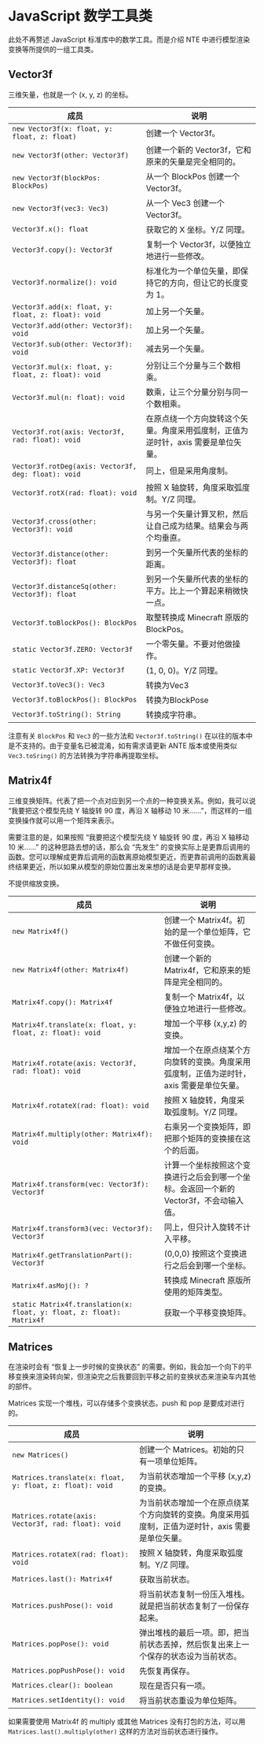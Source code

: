 # JavaScript 数学工具类

此处不再赘述 JavaScript 标准库中的数学工具。而是介绍 NTE 中进行模型渲染变换等所提供的一组工具类。



## Vector3f

三维矢量，也就是一个 (x, y, z) 的坐标。

| 成员                                                | 说明                                                         |
| --------------------------------------------------- | ------------------------------------------------------------ |
| `new Vector3f(x: float, y: float, z: float)`        | 创建一个 Vector3f。                                          |
| `new Vector3f(other: Vector3f)` | 创建一个新的 Vector3f，它和原来的矢量是完全相同的。 |
| `new Vector3f(blockPos: BlockPos)` | 从一个 BlockPos 创建一个 Vector3f。 |
| `new Vector3f(vec3: Vec3)` | 从一个 Vec3 创建一个 Vector3f。 |
| `Vector3f.x(): float`                               | 获取它的 X 坐标。Y/Z 同理。                                  |
| `Vector3f.copy(): Vector3f`                         | 复制一个 Vector3f，以便独立地进行一些修改。                  |
| `Vector3f.normalize(): void`                        | 标准化为一个单位矢量，即保持它的方向，但让它的长度变为 1。   |
| `Vector3f.add(x: float, y: float, z: float): void`  | 加上另一个矢量。                                             |
| `Vector3f.add(other: Vector3f): void`               | 加上另一个矢量。                                             |
| `Vector3f.sub(other: Vector3f): void`               | 减去另一个矢量。                                             |
| `Vector3f.mul(x: float, y: float, z: float): void`  | 分别让三个分量与三个数相乘。                                 |
| `Vector3f.mul(n: float): void`                      | 数乘，让三个分量分别与同一个数相乘。                         |
| `Vector3f.rot(axis: Vector3f, rad: float): void`    | 在原点绕一个方向旋转这个矢量。角度采用弧度制，正值为逆时针，axis 需要是单位矢量。 |
| `Vector3f.rotDeg(axis: Vector3f, deg: float): void` | 同上，但是采用角度制。                                       |
| `Vector3f.rotX(rad: float): void`                   | 按照 X 轴旋转，角度采取弧度制。Y/Z 同理。                    |
| `Vector3f.cross(other: Vector3f): void`             | 与另一个矢量计算叉积，然后让自己成为结果。结果会与两个均垂直。 |
| `Vector3f.distance(other: Vector3f): float`         | 到另一个矢量所代表的坐标的距离。                             |
| `Vector3f.distanceSq(other: Vector3f): float`       | 到另一个矢量所代表的坐标的平方。比上一个算起来稍微快一点。   |
| `Vector3f.toBlockPos(): BlockPos`                   | 取整转换成 Minecraft 原版的 BlockPos。                       |
| `static Vector3f.ZERO: Vector3f`                    | 一个零矢量。不要对他做操作。                                 |
| `static Vector3f.XP: Vector3f`                      | (1, 0, 0)。Y/Z 同理。                                        |
| `Vector3f.toVec3(): Vec3`                            | 转换为Vec3                                               |
| `Vector3f.toBlockPos(): BlockPos`                   | 转换为BlockPose                                           |
| `Vector3f.toString(): String`                       | 转换成字符串。                                               |

注意有关 `BlockPos` 和 `Vec3` 的一些方法和 `Vector3f.toString()` 在以往的版本中是不支持的。由于变量名已被混淆，如有需求请更新 ANTE 版本或使用类似 `Vec3.toSring()` 的方法转换为字符串再提取坐标。

## Matrix4f

三维变换矩阵。代表了把一个点对应到另一个点的一种变换关系。例如，我可以说 “我要把这个模型先绕 Y 轴旋转 90 度，再沿 X 轴移动 10 米……”，而这样的一组变换操作就可以用一个矩阵来表示。

需要注意的是，如果按照 “我要把这个模型先绕 Y 轴旋转 90 度，再沿 X 轴移动 10 米……” 的这种思路去想的话，那么会 “先发生” 的变换实际上是更靠后调用的函数。您可以理解成更靠后调用的函数离原始模型更近，而更靠前调用的函数离最终结果更近，所以如果从模型的原始位置出发来想的话是会更早那样变换。

不提供缩放变换。

| 成员                                                         | 说明                                                         |
| ------------------------------------------------------------ | ------------------------------------------------------------ |
| `new Matrix4f()`                                             | 创建一个 Matrix4f。初始的是一个单位矩阵，它不做任何变换。    |
| `new Matrix4f(other: Matrix4f)`                              | 创建一个新的 Matrix4f，它和原来的矩阵是完全相同的。        |
| `Matrix4f.copy(): Matrix4f`                                  | 复制一个 Matrix4f，以便独立地进行一些修改。                  |
| `Matrix4f.translate(x: float, y: float, z: float): void`     | 增加一个平移 (x,y,z) 的变换。                                |
| `Matrix4f.rotate(axis: Vector3f, rad: float): void`          | 增加一个在原点绕某个方向旋转的变换。角度采用弧度制，正值为逆时针，axis 需要是单位矢量。 |
| `Matrix4f.rotateX(rad: float): void`                         | 按照 X 轴旋转，角度采取弧度制。Y/Z 同理。                    |
| `Matrix4f.multiply(other: Matrix4f): void`                   | 右乘另一个变换矩阵，即把那个矩阵的变换接在这个的后面。       |
| `Matrix4f.transform(vec: Vector3f): Vector3f`                | 计算一个坐标按照这个变换进行之后会到哪一个坐标。会返回一个新的 Vector3f，不会动输入值。 |
| `Matrix4f.transform3(vec: Vector3f): Vector3f`               | 同上，但只计入旋转不计入平移。                               |
| `Matrix4f.getTranslationPart(): Vector3f`                    | (0,0,0) 按照这个变换进行之后会到哪一个坐标。                 |
| `Matrix4f.asMoj(): ?`                                        | 转换成 Minecraft 原版所使用的矩阵类型。                      |
| `static Matrix4f.translation(x: float, y: float, z: float): Matrix4f` | 获取一个平移变换矩阵。                                       |



## Matrices

在渲染时会有 “恢复上一步时候的变换状态” 的需要。例如，我会加一个向下的平移变换来渲染转向架，但渲染完之后我要回到平移之前的变换状态来渲染车内其他的部件。

Matrices 实现一个堆栈，可以存储多个变换状态。push 和 pop 是要成对进行的。

| 成员                                                     | 说明                                                         |
| -------------------------------------------------------- | ------------------------------------------------------------ |
| `new Matrices()`                                         | 创建一个 Matrices。初始的只有一项单位矩阵。                  |
| `Matrices.translate(x: float, y: float, z: float): void` | 为当前状态增加一个平移 (x,y,z) 的变换。                      |
| `Matrices.rotate(axis: Vector3f, rad: float): void`      | 为当前状态增加一个在原点绕某个方向旋转的变换。角度采用弧度制，正值为逆时针，axis 需要是单位矢量。 |
| `Matrices.rotateX(rad: float): void`                     | 按照 X 轴旋转，角度采取弧度制。Y/Z 同理。                    |
| `Matrices.last(): Matrix4f`                              | 获取当前状态。                                               |
| `Matrices.pushPose(): void`                              | 将当前状态复制一份压入堆栈。就是把当前状态复制了一份保存起来。 |
| `Matrices.popPose(): void`                               | 弹出堆栈的最后一项。即，把当前状态丢掉，然后恢复出来上一个保存的状态设为当前状态。 |
| `Matrices.popPushPose(): void`                           | 先恢复再保存。                                               |
| `Matrices.clear(): boolean`                              | 现在是否只有一项。                                           |
| `Matrices.setIdentity(): void`                           | 将当前状态重设为单位矩阵。                                   |

如果需要使用 Matrix4f 的 multiply 或其他 Matrices 没有打包的方法，可以用 `Matrices.last().multiply(other)` 这样的方法对当前状态进行操作。
